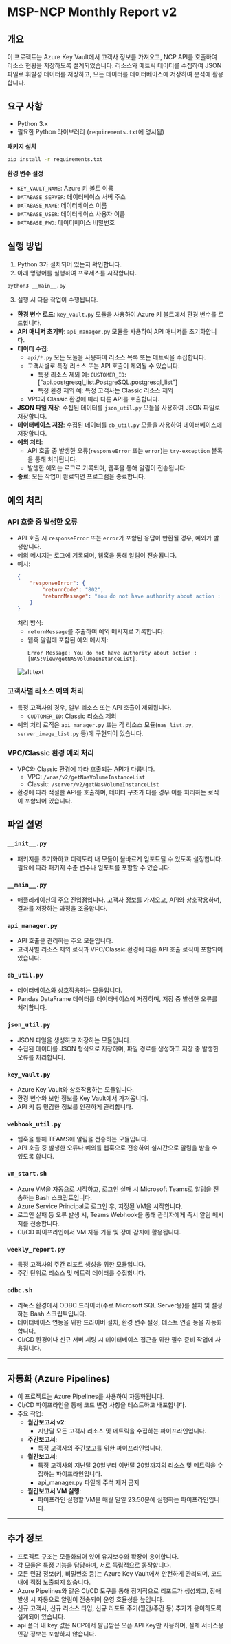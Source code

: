# MSP-NCP Monthly Report v2

## 개요
이 프로젝트는 Azure Key Vault에서 고객사 정보를 가져오고, NCP API를 호출하여 리소스 현황을 저장하도록 설계되었습니다. 리소스와 메트릭 데이터를 수집하여 JSON 파일로 휘발성 데이터를 저장하고, 모든 데이터를 데이터베이스에 저장하여 분석에 활용합니다.

## 요구 사항
- Python 3.x
- 필요한 Python 라이브러리 (`requirements.txt`에 명시됨)

**패키지 설치** <br>
```bash
pip install -r requirements.txt
```

**환경 변수 설정**
- `KEY_VAULT_NAME`: Azure 키 볼트 이름
- `DATABASE_SERVER`: 데이터베이스 서버 주소
- `DATABASE_NAME`: 데이터베이스 이름
- `DATABASE_USER`: 데이터베이스 사용자 이름
- `DATABASE_PWD`: 데이터베이스 비밀번호

## 실행 방법
1. Python 3가 설치되어 있는지 확인합니다.
2. 아래 명령어를 실행하여 프로세스를 시작합니다. <br>
```bash
python3 __main__.py
```
3. 실행 시 다음 작업이 수행됩니다.
- **환경 변수 로드**: `key_vault.py` 모듈을 사용하여 Azure 키 볼트에서 환경 변수를 로드합니다.  
- **API 매니저 초기화**: `api_manager.py` 모듈을 사용하여 API 매니저를 초기화합니다.
- **데이터 수집**:
    - `api/*.py` 모든 모듈을 사용하여 리소스 목록 또는 메트릭을 수집합니다.
    - 고객사별로 특정 리소스 또는 API 호출이 제외될 수 있습니다. 
        - 특정 리소스 제외 예: `CUSTOMER_ID`: ["api.postgresql_list.PostgreSQL.postgresql_list"]
        - 특정 환경 제외 예: 특정 고객사는 Classic 리소스 제외
    - VPC와 Classic 환경에 따라 다른 API를 호출합니다.
- **JSON 파일 저장**: 수집된 데이터를 `json_util.py` 모듈을 사용하여 JSON 파일로 저장합니다.
- **데이터베이스 저장**: 수집된 데이터를 `db_util.py` 모듈을 사용하여 데이터베이스에 저장합니다.
- **예외 처리**:
    - API 호출 중 발생한 오류(`responseError` 또는 `error`)는 `try-exception` 블록을 통해 처리됩니다.
    - 발생한 예외는 로그로 기록되며, 웹훅을 통해 알림이 전송됩니다.
- **종료**: 모든 작업이 완료되면 프로그램을 종료합니다.

## 예외 처리
### API 호출 중 발생한 오류
- API 호출 시 `responseError` 또는 `error`가 포함된 응답이 반환될 경우, 예외가 발생합니다.
- 예외 메시지는 로그에 기록되며, 웹훅을 통해 알림이 전송됩니다.
- 예시:
    ```json
    {
        "responseError": {
            "returnCode": "802",
            "returnMessage": "You do not have authority about action : [NAS:View/getNASVolumeInstanceList]."
        }
    }
    ```
    처리 방식:
    - `returnMessage`를 추출하여 예외 메시지로 기록합니다.
    - 웹훅 알림에 포함된 예외 메시지:
        ```plaintext
        Error Message: You do not have authority about action : [NAS:View/getNASVolumeInstanceList].
        ```
    ![alt text](static/image.png)

### 고객사별 리소스 예외 처리
- 특정 고객사의 경우, 일부 리소스 또는 API 호출이 제외됩니다.
    - `CUDTOMER_ID`: Classic 리소스 제외
- 예외 처리 로직은 `api_manager.py` 또는 각 리소스 모듈(`nas_list.py`, `server_image_list.py` 등)에 구현되어 있습니다.

### VPC/Classic 환경 예외 처리
- VPC와 Classic 환경에 따라 호출되는 API가 다릅니다.
    - VPC: `/vnas/v2/getNasVolumeInstanceList`
    - Classic: `/server/v2/getNasVolumeInstanceList`
- 환경에 따라 적절한 API를 호출하며, 데이터 구조가 다를 경우 이를 처리하는 로직이 포함되어 있습니다.

## 파일 설명
### `__init__.py`
- 패키지를 초기화하고 디렉토리 내 모듈이 올바르게 임포트될 수 있도록 설정합니다. 필요에 따라 패키지 수준 변수나 임포트를 포함할 수 있습니다.

### `__main__.py`
- 애플리케이션의 주요 진입점입니다. 고객사 정보를 가져오고, API와 상호작용하며, 결과를 저장하는 과정을 조율합니다.

### `api_manager.py`
- API 호출을 관리하는 주요 모듈입니다.
- 고객사별 리소스 제외 로직과 VPC/Classic 환경에 따른 API 호출 로직이 포함되어 있습니다.

### `db_util.py`
- 데이터베이스와 상호작용하는 모듈입니다.
- Pandas DataFrame 데이터를 데이터베이스에 저장하며, 저장 중 발생한 오류를 처리합니다.

### `json_util.py`
- JSON 파일을 생성하고 저장하는 모듈입니다.
- 수집된 데이터를 JSON 형식으로 저장하며, 파일 경로를 생성하고 저장 중 발생한 오류를 처리합니다.

### `key_vault.py`
- Azure Key Vault와 상호작용하는 모듈입니다.
- 환경 변수와 보안 정보를 Key Vault에서 가져옵니다.
- API 키 등 민감한 정보를 안전하게 관리합니다.

### `webhook_util.py`
- 웹훅을 통해 TEAMS에 알림을 전송하는 모듈입니다.
- API 호출 중 발생한 오류나 예외를 웹훅으로 전송하여 실시간으로 알림을 받을 수 있도록 합니다.

### `vm_start.sh`
- Azure VM을 자동으로 시작하고, 로그인 실패 시 Microsoft Teams로 알림을 전송하는 Bash 스크립트입니다.
- Azure Service Principal로 로그인 후, 지정된 VM을 시작합니다.
- 로그인 실패 등 오류 발생 시, Teams Webhook을 통해 관리자에게 즉시 알림 메시지를 전송합니다.
- CI/CD 파이프라인에서 VM 자동 기동 및 장애 감지에 활용됩니다.

### `weekly_report.py`
- 특정 고객사의 주간 리포트 생성을 위한 모듈입니다.
- 주간 단위로 리소스 및 메트릭 데이터를 수집합니다.

### `odbc.sh`
- 리눅스 환경에서 ODBC 드라이버(주로 Microsoft SQL Server용)를 설치 및 설정하는 Bash 스크립트입니다.
- 데이터베이스 연동을 위한 드라이버 설치, 환경 변수 설정, 테스트 연결 등을 자동화합니다.
- CI/CD 환경이나 신규 서버 세팅 시 데이터베이스 접근을 위한 필수 준비 작업에 사용됩니다.

---

## 자동화 (Azure Pipelines)
- 이 프로젝트는 Azure Pipelines를 사용하여 자동화됩니다.
- CI/CD 파이프라인을 통해 코드 변경 사항을 테스트하고 배포합니다.
- 주요 작업:
    - **월간보고서 v2**:
        - 지난달 모든 고객사 리소스 및 메트릭을 수집하는 파이프라인입니다.
    - **주간보고서**:
        - 특정 고객사의 주간보고를 위한 파이프라인입니다.
    - **월간보고서**:
        - 특정 고객사의 지난달 20일부터 이번달 20일까지의 리소스 및 메트릭을 수집하는 파이프라인입니다.
        - api_manager.py 파일에 주석 제거 금지
    - **월간보고서 VM 실행**:
        - 파이프라인 실행할 VM을 매월 말일 23:50분에 실행하는 파이프라인입니다.

---

## 추가 정보
- 프로젝트 구조는 모듈화되어 있어 유지보수와 확장이 용이합니다.
- 각 모듈은 특정 기능을 담당하며, 서로 독립적으로 동작합니다.
- 모든 민감 정보(키, 비밀번호 등)는 Azure Key Vault에서 안전하게 관리되며, 코드 내에 직접 노출되지 않습니다.
- Azure Pipelines와 같은 CI/CD 도구를 통해 정기적으로 리포트가 생성되고, 장애 발생 시 자동으로 알림이 전송되어 운영 효율성을 높입니다.
- 신규 고객사, 신규 리소스 타입, 신규 리포트 주기(월간/주간 등) 추가가 용이하도록 설계되어 있습니다.
- api 폴더 내 key 값은 NCP에서 발급받은 오픈 API Key만 사용하며, 실제 서비스용 민감 정보는 포함하지 않습니다.